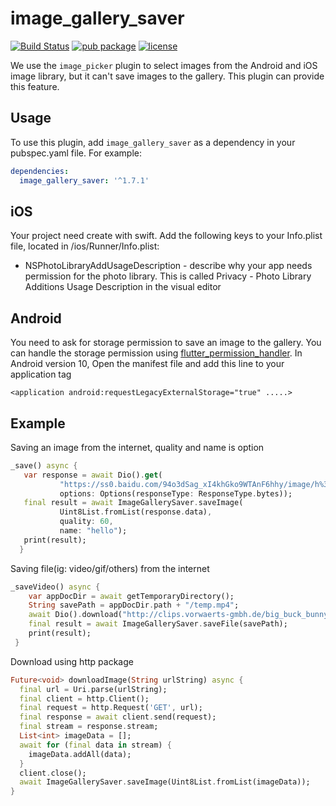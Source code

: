 # image_gallery_saver

[![Build Status](https://travis-ci.org/hui-z/image_gallery_saver.svg?branch=master)](https://travis-ci.org/hui-z/image_gallery_saver#)
[![pub package](https://img.shields.io/pub/v/image_gallery_saver.svg)](https://pub.dartlang.org/packages/image_gallery_saver)
[![license](https://img.shields.io/github/license/mashape/apistatus.svg)](https://choosealicense.com/licenses/mit/)

We use the `image_picker` plugin to select images from the Android and iOS image library, but it can't save images to the gallery. This plugin can provide this feature.

## Usage

To use this plugin, add `image_gallery_saver` as a dependency in your pubspec.yaml file. For example:
```yaml
dependencies:
  image_gallery_saver: '^1.7.1'
```

## iOS
Your project need create with swift.
Add the following keys to your Info.plist file, located in <project root>/ios/Runner/Info.plist:
 * NSPhotoLibraryAddUsageDescription - describe why your app needs permission for the photo library. This is called Privacy - Photo Library Additions Usage Description in the visual editor
 
 ##  Android
 You need to ask for storage permission to save an image to the gallery. You can handle the storage permission using [flutter_permission_handler](https://github.com/BaseflowIT/flutter-permission-handler).
 In Android version 10, Open the manifest file and add this line to your application tag
 ```
 <application android:requestLegacyExternalStorage="true" .....>
 ```

## Example
Saving an image from the internet, quality and name is option
``` dart
_save() async {
   var response = await Dio().get(
           "https://ss0.baidu.com/94o3dSag_xI4khGko9WTAnF6hhy/image/h%3D300/sign=a62e824376d98d1069d40a31113eb807/838ba61ea8d3fd1fc9c7b6853a4e251f94ca5f46.jpg",
           options: Options(responseType: ResponseType.bytes));
   final result = await ImageGallerySaver.saveImage(
           Uint8List.fromList(response.data),
           quality: 60,
           name: "hello");
   print(result);
  }
```

Saving file(ig: video/gif/others) from the internet
``` dart
_saveVideo() async {
    var appDocDir = await getTemporaryDirectory();
    String savePath = appDocDir.path + "/temp.mp4";
    await Dio().download("http://clips.vorwaerts-gmbh.de/big_buck_bunny.mp4", savePath);
    final result = await ImageGallerySaver.saveFile(savePath);
    print(result);
 }
```

Download using http package
``` dart
Future<void> downloadImage(String urlString) async {
  final url = Uri.parse(urlString);
  final client = http.Client();
  final request = http.Request('GET', url);
  final response = await client.send(request);
  final stream = response.stream;
  List<int> imageData = [];
  await for (final data in stream) {
    imageData.addAll(data);
  }
  client.close();
  await ImageGallerySaver.saveImage(Uint8List.fromList(imageData));
}
```
